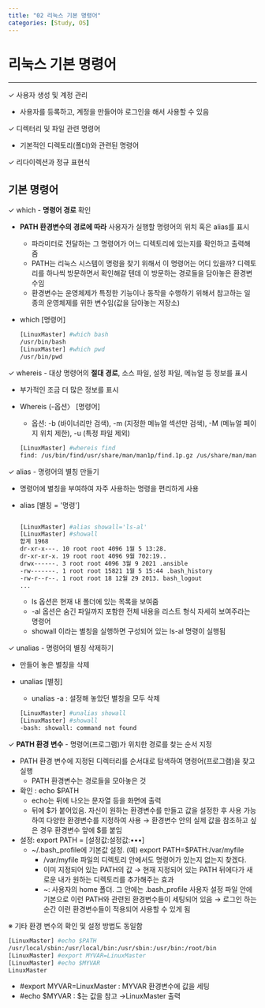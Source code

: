 ```yaml
---
title: "02 리눅스 기본 명령어"
categories: [Study, OS]
---
```


# 리눅스 기본 명령어

---

✓ 사용자 생성 및 계정 관리

- 사용자를 등록하고, 계정을 만들어야 로그인을 해서 사용할 수 있음

✓ 디렉터리 및 파일 관련 명령어

- 기본적인 디렉토리(폴더)와 관련된 명령어

✓ 리다이렉션과 정규 표현식

## 기본 명령어

✓ which - **명령어 경로** 확인

- **PATH 환경변수의 경로에 따라** 사용자가 실행할 명령어의 위치 혹은 alias를 표시
    - 파라미터로 전달하는 그 명령어가 어느 디렉토리에 있는지를 확인하고 출력해줌
    - PATH는 리눅스 시스템이 명령을 찾기 위해서 이 명령어는 어디 있을까? 디렉토리를 하나씩 방문하면서 확인해갈 텐데 이 방문하는 경로들을 담아놓은 환경변수임
    - 환경변수는 운영체제가 특정한 기능이나 동작을 수행하기 위해서 참고하는 일종의 운영체제를 위한 변수임(값을 담아놓는 저장소)
- which [명령어]
    
    ```bash
    [LinuxMaster] #which bash 
    /usr/bin/bash
    [LinuxMaster] #which pwd 
    /usr/bin/pwd
    ```
    

✓ whereis - 대상 명령어의 **절대 경로**, 소스 파일, 설정 파일, 메뉴얼 등 정보를 표시

- 부가적인 조금 더 많은 정보를 표시
- Whereis (-옵션〉 [명령어]
    - 옵션: -b (바이너리만 검색), -m (지정한 메뉴얼 섹션만 검색), -M (메뉴얼 페이지 위치 제한), -u (특정 파일 제외)
    
    ```bash
    [LinuxMaster] #whereis find
    find: /us/bin/find/usr/share/man/man1p/find.1p.gz /us/share/man/man1/find.1.gz
    ```
    

✓ alias - 명령어의 별칭 만들기

- 명령어에 별칭을 부여하여 자주 사용하는 명령을 편리하게 사용
- alias [별칭 = '명령']
    
    ```bash
    
    [LinuxMaster] #alias showall='ls-al'
    [LinuxMaster] #showall
    합계 1968
    dr-xr-x---. 10 root root 4096 1월 5 13:28.
    dr-xr-xr-x. 19 root root 4096 9월 702:19..
    drwx------. 3 root root 4096 3월 9 2021 .ansible
    -rw-------. 1 root root 15821 1월 5 15:44 .bash_history
    -rw-r--r--. 1 root root 18 12월 29 2013. bash_logout
    ...
    ```
    
    - ls 옵션은 현재 내 폴더에 있는 목록을 보여줌
    - -al 옵션은 숨긴 파일까지 포함한 전체 내용을 리스트 형식 자세히 보여주라는 명령어
    - showall 이라는 별칭을 실행하면 구성되어 있는 ls-al 명령이 실행됨

✓ unalias - 명령어의 별칭 삭제하기

- 만들어 놓은 별칭을 삭제
- unalias [별칭]
    - unalias -a : 설정해 놓았던 별칭을 모두 삭제
    
    ```bash
    [LinuxMaster] #unalias showall
    [LinuxMaster] #showall
    -bash: showall: command not found
    ```
    

✓ **PATH 환경 변수** - 명령어(프로그램)가 위치한 경로를 찾는 순서 지정

- PATH 환경 변수에 지정된 디렉터리를 순서대로 탐색하여 명령어(프로그램)을 찾고 실행
    - PATH 환경변수는 경로들을 모아놓은 것
- 확인 : echo $PATH
    - echo는 뒤에 나오는 문자열 등을 화면에 출력
    - 뒤에 $가 붙어있음. 자신이 원하는 환경변수를 만들고 값을 설정한 후 사용 가능하여 다양한 환경변수를 지정하여 사용 → 환경변수 안의 실제 값을 참조하고 싶은 경우 환경변수 앞에 $를 붙임
- 설정: export PATH = [설정값:설정값:•••]
    - ~/.bash_profile에 기본값 설정. (예) export PATH=$PATH:/var/myfile
        - /var/myfile 파일의 디렉토리 안에서도 명령어가 있는지 없는지 찾겠다.
        - 이미 지정되어 있는 PATH의 값 → 현재 지정되어 있는 PATH 뒤에다가 새로운 내가 원하는 디렉토리를 추가해주는 효과
        - ~: 사용자의 home 폴더. 그 안에는 .bash_profile 사용자 설정 파일 안에 기본으로 이런 PATH와 관련된 환경변수들이 세팅되어 있음 → 로그인 하는 순간 이런 환경변수들이 적용되어 사용할 수 있게 됨

※ 기타 환경 변수의 확인 및 설정 방법도 동일함

```bash
[LinuxMaster] #echo $PATH
/usr/local/sbin:/usr/local/bin:/usr/sbin:/usr/bin:/root/bin
[LinuxMaster] #export MYVAR=LinuxMaster
[LinuxMaster] #echo $MYVAR
LinuxMaster
```

- #export MYVAR=LinuxMaster : MYVAR 환경변수에 값을 세팅
- #echo $MYVAR : $는 값을 참고 →LinuxMaster 출력
